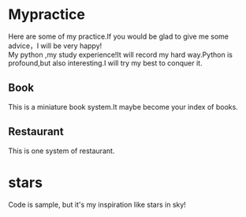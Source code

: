 # Mypractice
Here are some of my practice.If you would be glad  to give me some advice，I  will be very happy!  
My python ,my study experience!It will record my hard way.Python is profound,but also interesting.I will try my best to conquer it.  

## Book
This is a miniature book system.It maybe become your index of books.

## Restaurant
This is one system of restaurant.

# stars
Code is sample, but it's my inspiration like stars in sky!
